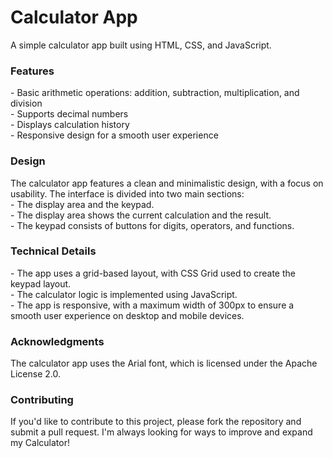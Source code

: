 # Calculator App
A simple calculator app built using HTML, CSS, and JavaScript.

<h3>Features</h3>
- Basic arithmetic operations: addition, subtraction, multiplication, and division<br>
- Supports decimal numbers<br>
- Displays calculation history<br>
- Responsive design for a smooth user experience<br>
<h3>Design</h3>
The calculator app features a clean and minimalistic design, with a focus on usability. The interface is divided into two main sections:<br>
- The display area and the keypad.<br>
- The display area shows the current calculation and the result.<br>
- The keypad consists of buttons for digits, operators, and functions.<br>
<h3>Technical Details</h3>
- The app uses a grid-based layout, with CSS Grid used to create the keypad layout.<br>
- The calculator logic is implemented using JavaScript.<br>
- The app is responsive, with a maximum width of 300px to ensure a smooth user experience on desktop and mobile devices.<br>
<h3>Acknowledgments</h3>
The calculator app uses the Arial font, which is licensed under the Apache License 2.0.
<h3>Contributing</h3>
If you'd like to contribute to this project, please fork the repository and submit a pull request. I'm always looking for ways to improve and expand my Calculator!
